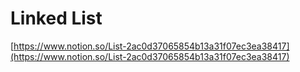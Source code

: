# Linked List

[https://www.notion.so/List-2ac0d37065854b13a31f07ec3ea38417](https://www.notion.so/List-2ac0d37065854b13a31f07ec3ea38417)
